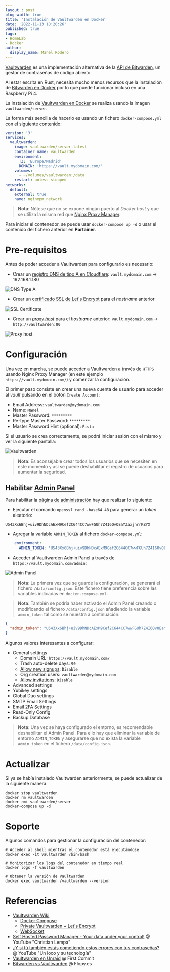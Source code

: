 ```yaml
---
layout : post
blog-width: true
title: 'Instalación de Vaultwarden en Docker'
date: '2022-11-13 18:20:26'
published: true
tags:
- HomeLab
- Docker
author:
  display_name: Manel Rodero
---
```


[Vaultwarden](https://github.com/dani-garcia/vaultwarden) es una implementación alternativa de la [API de Bitwarden](https://bitwarden.com/help/public-api/), un gestor de contraseñas de código abierto.

Al estar escrita en Rust, necesita mucho menos recursos que la instalación de [Bitwarden en Docker](https://bitwarden.com/help/install-on-premise-linux/) por lo que puede funcionar incluso en una Raspberry Pi 4.

La instalación de [Vaultwarden en Docker](https://hub.docker.com/r/vaultwarden/server) se realiza usando la imagen `vaultwarden/server`.

La forma más sencilla de hacerlo es usando un fichero `docker-compose.yml` con el siguiente contenido:

```yaml
version: '3'
services:
  vaultwarden:
    image: vaultwarden/server:latest
    container_name: vaultwarden
    environment:
      TZ: 'Europe/Madrid'
      DOMAIN: 'https://vault.mydomain.com/'
    volumes:
      - ~/volumes/vaultwarden:/data
    restart: unless-stopped
networks:
  default:
    external: true
    name: nginxpm_network
```

> **Nota**: Nótese que no se expone ningún puerto al _Docker host_ y que se utiliza la misma red que [Nginx Proxy Manager](instalacion-de-nginx-proxy-manager-en-docker).

Para iniciar el contenedor, se puede usar `docker-compose up -d` o usar el contenido del fichero anterior en **Portainer**.

# Pre-requisitos

Antes de poder acceder a Vaultwarden para configurarlo es necesario:

* Crear un [registro DNS de tipo A en Cloudflare](instalacion-de-nginx-proxy-manager-en-docker#registro-dns-en-cloudflare): `vault.mydomain.com` &rarr; 192.168.1.180

![DNS Type A][1]

* Crear un [certificado SSL de Let's Encrypt](instalacion-de-nginx-proxy-manager-en-docker#certificado-ssl) para el _hostname_ anterior

![SSL Certificate][2]

* Crear un [_proxy host_](instalacion-de-nginx-proxy-manager-en-docker#certificado-ssl) para el _hostname_ anterior: `vault.mydomain.com` &rarr; `http://vaultwarden:80`

![Proxy host][3]

# Configuración

Una vez en marcha, se puede acceder a Vaultwarden a través de `HTTPS` usando Nginx Proxy Manager (en este ejemplo `https://vault.mydomain.com/`) y comenzar la configuración.

El primer paso consiste en crear una nueva cuenta de usuario para acceder al _vault_ pulsando en el botón `Create Account`:

* Email Address: `vaultwarden@mydomain.com`
* Name: `Manel`
* Master Password: `*********`
* Re-type Master Password: `*********`
* Master Password Hint (optional): `Pista`

Si el usuario se crea correctamente, se podrá iniciar sesión con el mismo y ver la siguiente pantalla:

![Vaultwarden][4]

> **Nota**: Es aconsejable crear todos los usuarios que se necesiten en este momento y así se puede deshabilitar el registro de usuarios para aumentar la seguridad.

## Habilitar [Admin Panel](https://github.com/dani-garcia/vaultwarden/wiki/Enabling-admin-page)

Para habilitar la [página de administración](https://github.com/dani-garcia/vaultwarden/wiki/Enabling-admin-page) hay que realizar lo siguiente:

* Ejecutar el comando `openssl rand -base64 48` para generar un _token_ aleatorio:

```
U543Xx6Bhj+uiv9DhNDcAExM9Cef2C644CC7wwFGUh7Z4I6OvOEaYZaxjnrrKZYX
```

* Agregar la variable `ADMIN_TOKEN` al fichero `docker-compose.yml`:

```yaml
    environment:
      ADMIN_TOKEN: 'U543Xx6Bhj+uiv9DhNDcAExM9Cef2C644CC7wwFGUh7Z4I6OvOEaYZaxjnrrKZYX'
```

* Acceder al Vaultwarden Admin Panel a través de `https://vault.mydomain.com/admin`:

![Admin Panel][5]

> **Nota**: La primera vez que se guarde la configuración, se generará el fichero `/data/config.json`. Este fichero tiene preferencia sobre las variables indicadas en `docker-compose.yml`.

> **Nota**: También se podría haber activado el Admin Panel creando o modificando el fichero `/data/config.json` añadiendo la variable `admin_token` tal como se muestra a continuación:

```json
{
  "admin_token": "U543Xx6Bhj+uiv9DhNDcAExM9Cef2C644CC7wwFGUh7Z4I6OvOEaYZaxjnrrKZYX"
}
```

Algunos valores interesantes a configurar:

* General settings
  * Domain URL: `https://vault.mydomain.com/`
  * Trash auto-delete days: `90`
  * [Allow new signups](https://github.com/dani-garcia/vaultwarden/wiki/Disable-registration-of-new-users): `Disable`
  * Org creation users: `vaultwarden@mydomain.com`
  * [Allow invitations](https://github.com/dani-garcia/vaultwarden/wiki/Disable-invitations): `Disable`
* Advanced settings
* Yubikey settings
* Global Duo settings
* SMTP Email Settings
* Email 2FA Settings
* Read-Only Config
* Backup Database

> **Nota**: Una vez se haya configurado el entorno, es recomendable deshabilitar el Admin Panel. Para ello hay que eliminar la variable de entorno `ADMIN_TOKEN` y asegurarse que no exista la variable `admin_token` en el fichero `/data/config.json`.

# Actualizar

Si ya se había instalado Vaultwarden anteriormente, se puede actualizar de la siguiente manera:

```
docker stop vaultwarden
docker rm vaultwarden
docker rmi vaultwarden/server
docker-compose up -d
```

# Soporte

Algunos comandos para gestionar la configuración del contenedor:

```
# Acceder al shell mientras el contenedor está ejecutándose
docker exec -it vaultwarden /bin/bash

# Monitorizar los logs del contenedor en tiempo real
docker logs -f vaultwarden

# Obtener la versión de Vaultwarden
docker exec vaultwarden /vaultwarden --version
```

# Referencias

* [Vaultwarden Wiki](https://github.com/dani-garcia/vaultwarden/wiki)
  * [Docker Compose](https://github.com/dani-garcia/vaultwarden/wiki/Using-Docker-Compose)
  * [Private Vaultwarden + Let's Encrypt](https://github.com/dani-garcia/vaultwarden/wiki/Running-a-private-vaultwarden-instance-with-Let%27s-Encrypt-certs)
  * [WebSocket](https://github.com/dani-garcia/vaultwarden/wiki/Enabling-WebSocket-notifications)  
* [Self Hosted Password Manager - Your data under your control!](https://www.youtube.com/watch?v=ub8jj96_Q3g&t=699s) @ YouTube "Christian Lempa"
* [¿Y si tú también estás cometiendo estos errores con tus contraseñas?](https://www.youtube.com/watch?v=U8dcl3jN-jg) @ YouTube "Un loco y su tecnología"
* [Vaultwarden en Unraid](https://firstcommit.dev/2021/05/09/vaultwarden/) @ First Commit
* [Bitwarden vs Vaultwarden](https://www.flopy.es/bitwarden-vs-vaultwarden-instalacion-y-uso-de-un-gestor-de-contrasenas-en-tu-propia-nube/) @ Flopy.es

[1]: /assets/img/blog/2022-11-13_image_1.png "DNS Type A"
[2]: /assets/img/blog/2022-11-13_image_2.png "SSL Certificate"
[3]: /assets/img/blog/2022-11-13_image_3.png "Proxy host"
[4]: /assets/img/blog/2022-11-13_image_4.png "Vaultwarden"
[5]: /assets/img/blog/2022-11-13_image_5.png "Admin Panel"
